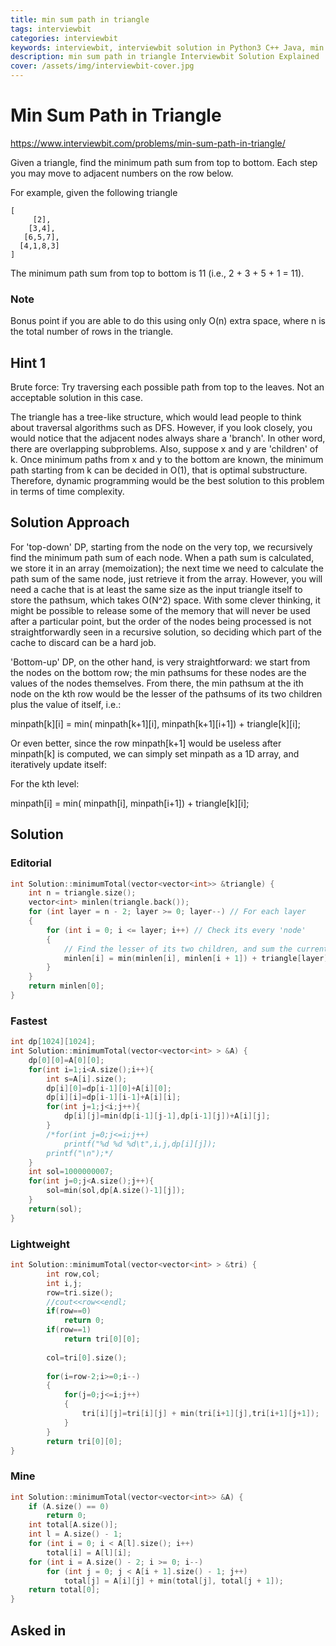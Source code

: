 ```yaml
---
title: min sum path in triangle
tags: interviewbit
categories: interviewbit
keywords: interviewbit, interviewbit solution in Python3 C++ Java, min sum path in triangle solution
description: min sum path in triangle Interviewbit Solution Explained
cover: /assets/img/interviewbit-cover.jpg
---
```


# Min Sum Path in Triangle

https://www.interviewbit.com/problems/min-sum-path-in-triangle/

Given a triangle, find the minimum path sum from top to bottom. Each step you may move to adjacent numbers on the row below.

For example, given the following triangle
```
[
     [2],
    [3,4],
   [6,5,7],
  [4,1,8,3]
]
```
The minimum path sum from top to bottom is 11 (i.e., 2 + 3 + 5 + 1 = 11).

### Note

Bonus point if you are able to do this using only O(n) extra space, where n is the total number of rows in the triangle. 

## Hint 1

Brute force: Try traversing each possible path from top to the leaves. Not an acceptable solution in this case.

The triangle has a tree-like structure, which would lead people to think about traversal algorithms such as DFS. However, if you look closely, you would notice that the adjacent nodes always share a 'branch'. In other word, there are overlapping subproblems. Also, suppose x and y are 'children' of k. Once minimum paths from x and y to the bottom are known, the minimum path starting from k can be decided in O(1), that is optimal substructure. Therefore, dynamic programming would be the best solution to this problem in terms of time complexity.

## Solution Approach

For 'top-down' DP, starting from the node on the very top, we recursively find the minimum path sum of each node. When a path sum is calculated, we store it in an array (memoization); the next time we need to calculate the path sum of the same node, just retrieve it from the array. However, you will need a cache that is at least the same size as the input triangle itself to store the pathsum, which takes O(N^2) space. With some clever thinking, it might be possible to release some of the memory that will never be used after a particular point, but the order of the nodes being processed is not straightforwardly seen in a recursive solution, so deciding which part of the cache to discard can be a hard job.

'Bottom-up' DP, on the other hand, is very straightforward: we start from the nodes on the bottom row; the min pathsums for these nodes are the values of the nodes themselves. From there, the min pathsum at the ith node on the kth row would be the lesser of the pathsums of its two children plus the value of itself, i.e.:

minpath[k][i] = min( minpath[k+1][i], minpath[k+1][i+1]) + triangle[k][i];

Or even better, since the row minpath[k+1] would be useless after minpath[k] is computed, we can simply set minpath as a 1D array, and iteratively update itself:

For the kth level:

minpath[i] = min( minpath[i], minpath[i+1]) + triangle[k][i];

## Solution

### Editorial
```cpp
int Solution::minimumTotal(vector<vector<int>> &triangle) {
    int n = triangle.size();
    vector<int> minlen(triangle.back());
    for (int layer = n - 2; layer >= 0; layer--) // For each layer
    {
        for (int i = 0; i <= layer; i++) // Check its every 'node'
        {
            // Find the lesser of its two children, and sum the current value in the triangle with it.
            minlen[i] = min(minlen[i], minlen[i + 1]) + triangle[layer][i];
        }
    }
    return minlen[0];
}
```

### Fastest
```cpp
int dp[1024][1024];
int Solution::minimumTotal(vector<vector<int> > &A) {
    dp[0][0]=A[0][0];
    for(int i=1;i<A.size();i++){
        int s=A[i].size();
        dp[i][0]=dp[i-1][0]+A[i][0];
        dp[i][i]=dp[i-1][i-1]+A[i][i];
        for(int j=1;j<i;j++){
            dp[i][j]=min(dp[i-1][j-1],dp[i-1][j])+A[i][j];
        }
        /*for(int j=0;j<=i;j++)
            printf("%d %d %d\t",i,j,dp[i][j]);
        printf("\n");*/
    }
    int sol=1000000007;
    for(int j=0;j<A.size();j++){
        sol=min(sol,dp[A.size()-1][j]);
    }
    return(sol);
}
```

### Lightweight
```cpp
int Solution::minimumTotal(vector<vector<int> > &tri) {
        int row,col;
        int i,j;
        row=tri.size();
        //cout<<row<<endl;
        if(row==0)
            return 0;
        if(row==1)
            return tri[0][0];
            
        col=tri[0].size();
        
        for(i=row-2;i>=0;i--)
        {
            for(j=0;j<=i;j++)
            {
                tri[i][j]=tri[i][j] + min(tri[i+1][j],tri[i+1][j+1]);
            }
        }
        return tri[0][0];
}
```

### Mine
```cpp
int Solution::minimumTotal(vector<vector<int>> &A) {
    if (A.size() == 0)
        return 0;
    int total[A.size()];
    int l = A.size() - 1;
    for (int i = 0; i < A[l].size(); i++)
        total[i] = A[l][i];
    for (int i = A.size() - 2; i >= 0; i--)
        for (int j = 0; j < A[i + 1].size() - 1; j++)
            total[j] = A[i][j] + min(total[j], total[j + 1]);
    return total[0];
}

```

## Asked in



